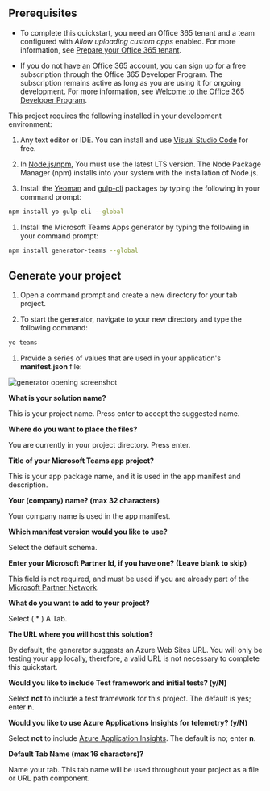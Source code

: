 ## Prerequisites

- To complete this quickstart, you need an Office 365 tenant and a team configured with *Allow uploading custom apps* enabled. For more information, see [Prepare your Office 365 tenant](~/concepts/build-and-test/prepare-your-o365-tenant.md).

- If you do not have an Office 365 account, you can sign up for a free subscription through the Office 365 Developer Program. The subscription remains active as long as you are using it for ongoing development. For more information, see [Welcome to the Office 365 Developer Program](/OfficeDev/office-dev-program-docs/docs/office-365-developer-program.md).

This project requires the following installed in your development environment:

1. Any text editor or IDE. You can install and use [Visual Studio Code](https://code.visualstudio.com/download) for free.

1. In [Node.js/npm](https://nodejs.org/en/), You must use the latest LTS version. The Node Package Manager (npm) installs into your system with the installation of Node.js.

1. Install the [Yeoman](https://yeoman.io/) and [gulp-cli](https://www.npmjs.com/package/gulp-cli) packages by typing the following in your command prompt:

```bash
npm install yo gulp-cli --global
```

1. Install the Microsoft Teams Apps generator by typing the following in your command prompt:

```bash
npm install generator-teams --global
```

## Generate your project

1. Open a command prompt and create a new directory for your tab project.

1. To start the generator, navigate to your new directory and type the following command:

```bash
yo teams
```

1. Provide a series of values that are used in your application's **manifest.json** file:

![generator opening screenshot](/microsoftteams/platform/assets/images/tab-images/teamsTabScreenshot.PNG)

**What is your solution name?**

This is your project name. Press enter to accept the suggested name.

**Where do you want to place the files?**

You are currently in your project directory. Press enter.

**Title of your Microsoft Teams app project?**

This is your app package name, and it is used in the app manifest and description.

**Your (company) name? (max 32 characters)**

Your company name is used in the app manifest.

**Which manifest version would you like to use?**

Select the default schema.

**Enter your Microsoft Partner Id, if you have one? (Leave blank to skip)**

This field is not required, and must be used if you are already part of the [Microsoft Partner Network](https://partner.microsoft.com).

**What do you want to add to your project?**

Select ( &ast; ) A Tab.

**The URL where you will host this solution?**

By default, the generator suggests an Azure Web Sites URL. You will only be testing your app locally, therefore, a valid URL is not necessary to complete this quickstart.

**Would you like to include Test framework and initial tests? (y/N)**

Select **not** to include a test framework for this project. The default is yes; enter **n**.

**Would you like to use Azure Applications Insights for telemetry? (y/N)**

Select **not** to include [Azure Application Insights](/azure-docs/articles/azure-monitor/app/app-insights-overview.md). The default is no; enter **n**.

**Default Tab Name (max 16 characters)?**

Name your tab. This tab name will be used throughout your project as a file or URL path component.
